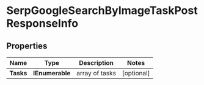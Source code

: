 # SerpGoogleSearchByImageTaskPostResponseInfo


## Properties

| Name | Type | Description | Notes |
|------------ | ------------- | ------------- | -------------|
**Tasks** | **IEnumerable<SerpGoogleSearchByImageTaskPostTaskInfo>** | array of tasks |[optional]|